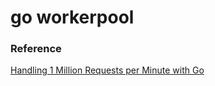 # go workerpool

### Reference
[Handling 1 Million Requests per Minute with Go](http://marcio.io/2015/07/handling-1-million-requests-per-minute-with-golang/)
